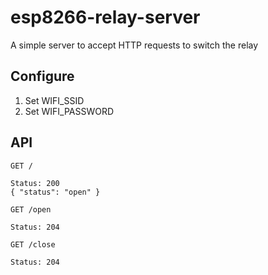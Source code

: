# esp8266-relay-server

A simple server to accept HTTP requests to switch the relay

## Configure

1. Set WIFI_SSID
2. Set WIFI_PASSWORD

## API

`GET /`
```
Status: 200
{ "status": "open" }
```

`GET /open`
```
Status: 204
```
`GET /close`

```
Status: 204
```
